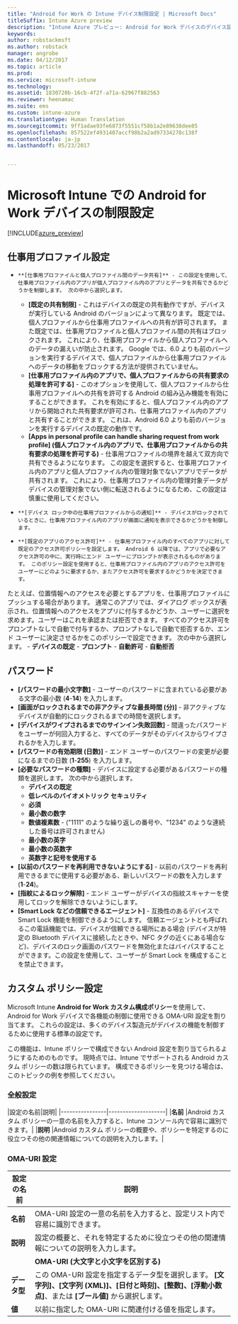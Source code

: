 ```yaml
---
title: "Android for Work の Intune デバイス制限設定 | Microsoft Docs"
titleSuffix: Intune Azure preview
description: "Intune Azure プレビュー: Android for Work デバイスのデバイス設定と機能を制御するために使用できる Intune 設定について説明します。"
keywords: 
author: robstackmsft
ms.author: robstack
manager: angrobe
ms.date: 04/12/2017
ms.topic: article
ms.prod: 
ms.service: microsoft-intune
ms.technology: 
ms.assetid: 1830720b-16cb-4f2f-a71a-62967f882563
ms.reviewer: heenamac
ms.suite: ems
ms.custom: intune-azure
ms.translationtype: Human Translation
ms.sourcegitcommit: 9ff1adae93fe6873f5551cf58b1a2e89638dee85
ms.openlocfilehash: 857522ef4931407accf98b2a2ad97334278c138f
ms.contentlocale: ja-jp
ms.lasthandoff: 05/23/2017


---
```


# <a name="android-for-work-device-restriction-settings-in-microsoft-intune"></a>Microsoft Intune での Android for Work デバイスの制限設定

[!INCLUDE[azure_preview](./includes/azure_preview.md)]

## <a name="work-profile-settings"></a>仕事用プロファイル設定
-     **[仕事用プロファイルと個人プロファイル間のデータ共有]** - この設定を使用して、仕事用プロファイル内のアプリが個人プロファイル内のアプリとデータを共有できるかどうかを制御します。 次の中から選択します。
    - **[既定の共有制限]** - これはデバイスの既定の共有動作ですが、デバイスが実行している Android のバージョンによって異なります。 既定では、個人プロファイルから仕事用プロファイルへの共有が許可されます。 また既定では、仕事用プロファイルと個人プロファイル間の共有はブロックされます。 これにより、仕事用プロファイルから個人プロファイルへのデータの漏えいが防止されます。 Google では、6.0 よりも前のバージョンを実行するデバイスで、個人プロファイルから仕事用プロファイルへのデータの移動をブロックする方法が提供されていません。  
    - **[仕事用プロファイル内のアプリで、個人プロファイルからの共有要求の処理を許可する]** - このオプションを使用して、個人プロファイルから仕事用プロファイルへの共有を許可する Android の組み込み機能を有効にすることができます。 これを有効にすると、個人プロファイル内のアプリから開始された共有要求が許可され、仕事用プロファイル内のアプリと共有することができます。 これは、Android 6.0 よりも前のバージョンを実行するデバイスの既定の動作です。
    - **[Apps in personal profile can handle sharing request from work profile] (個人プロファイル内のアプリで、仕事用プロファイルからの共有要求の処理を許可する)** - 仕事用プロファイルの境界を越えて双方向で共有できるようになります。 この設定を選択すると、仕事用プロファイル内のアプリと個人プロファイル内の管理対象でないアプリでデータが共有されます。  これにより、仕事用プロファイル内の管理対象データがデバイスの管理対象でない側に転送されるようになるため、この設定は慎重に使用してください。


-     **[デバイス ロック中の仕事用プロファイルからの通知]** - デバイスがロックされているときに、仕事用プロファイル内のアプリが画面に通知を表示できるかどうかを制御します。
-     **[既定のアプリのアクセス許可]** - 仕事用プロファイル内のすべてのアプリに対して既定のアクセス許可ポリシーを設定します。 Android 6 以降では、アプリで必要なアクセス許可の中に、実行時にエンド ユーザーにプロンプトが表示されるものがあります。 このポリシー設定を使用すると、仕事用プロファイル内のアプリのアクセス許可をユーザーにどのように要求するか、またアクセス許可を要求するかどうかを決定できます。
たとえば、位置情報へのアクセスを必要とするアプリを、仕事用プロファイルにプッシュする場合があります。 通常このアプリでは、ダイアログ ボックスが表示され、位置情報へのアクセスをアプリに付与するかどうか、ユーザーに選択を求めます。ユーザーはこれを承認または拒否できます。 すべてのアクセス許可をプロンプトなしで自動で付与するか、プロンプトなしで自動で拒否するか、エンド ユーザーに決定させるかをこのポリシーで設定できます。 次の中から選択します。
    -     **デバイスの既定**
    -     **プロンプト**
    -     **自動許可**
    -     **自動拒否**

## <a name="password"></a>パスワード

- **[パスワードの最小文字数]** - ユーザーのパスワードに含まれている必要がある文字の最小数 (**4**-**14**) を入力します。
- **[画面がロックされるまでの非アクティブな最長時間 (分)]** - 非アクティブなデバイスが自動的にロックされるまでの時間を選択します。
- **[デバイスがワイプされるまでのサインイン失敗回数]** - 間違ったパスワードをユーザーが何回入力すると、すべてのデータがそのデバイスからワイプされるかを入力します。
- **[パスワードの有効期限 (日数)]** - エンド ユーザーのパスワードの変更が必要になるまでの日数 (**1**-**255**) を入力します。
- **[必要なパスワードの種類]** - デバイスに設定する必要があるパスワードの種類を選択します。 次の中から選択します。
    - **デバイスの既定**
    - **低レベルのバイオメトリック セキュリティ**
    - **必須**
    - **最小数の数字**
    - **数値複素数** - ("1111" のような繰り返しの番号や、"1234" のような連続した番号は許可されません)
    - **最小数の英字**
    - **最小数の英数字**
    - **英数字と記号を使用する**
- **[以前のパスワードを再利用できないようにする]** - 以前のパスワードを再利用できるまでに使用する必要がある、新しいパスワードの数を入力します (**1**-**24**)。
- **[指紋によるロック解除]** - エンド ユーザーがデバイスの指紋スキャナーを使用してロックを解除できないようにします。
- **[Smart Lock などの信頼できるエージェント]** - 互換性のあるデバイスで Smart Lock 機能を制御できるようにします。 信頼エージェントとも呼ばれるこの電話機能では、デバイスが信頼できる場所にある場合 (デバイスが特定の Bluetooth デバイスに接続したときや、NFC タグの近くにある場合など)、デバイスのロック画面のパスワードを無効化またはバイパスすることができます。この設定を使用して、ユーザーが Smart Lock を構成することを禁止できます。

## <a name="custom-policy-settings"></a>カスタム ポリシー設定
Microsoft Intune **Android for Work カスタム構成ポリシー**を使用して、Android for Work デバイスで各機能の制御に使用できる OMA-URI 設定を割り当てます。 これらの設定は、多くのデバイス製造元がデバイスの機能を制御するために使用する標準の設定です。

この機能は、Intune ポリシーで構成できない Android 設定を割り当てられるようにするためのものです。
現時点では、Intune でサポートされる Android カスタム ポリシーの数は限られています。 構成できるポリシーを見つける場合は、このトピックの例を参照してください。

### <a name="general-settings"></a>全般設定

|設定の名前|説明|
    |----------------|--------------------|
    |**名前** |Android カスタム ポリシーの一意の名前を入力すると、Intune コンソール内で容易に識別できます。|
    |**説明** |Android カスタム ポリシーの概要や、ポリシーを特定するのに役立つその他の関連情報についての説明を入力します。|

### <a name="oma-uri-settings"></a>OMA-URI 設定

  |設定の名前|説明|
  |--------|--------------------|
  |**名前** |OMA-URI 設定の一意の名前を入力すると、設定リスト内で容易に識別できます。|
  |**説明** |設定の概要と、それを特定するために役立つその他の関連情報についての説明を入力します。|
    |**OMA-URI (大文字と小文字を区別する)** |設定対象の OMA-URI を指定します。|
  |**データ型** |この OMA-URI 設定を指定するデータ型を選択します。 **[文字列]、[文字列 (XML)]、[日付と時刻]、[整数]、[浮動小数点]**、または **[ブール値]** から選択します。|
  |**値** |以前に指定した OMA-URI に関連付ける値を指定します。|

